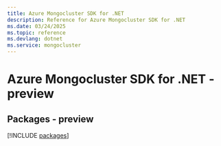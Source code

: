 ```yaml
---
title: Azure Mongocluster SDK for .NET
description: Reference for Azure Mongocluster SDK for .NET
ms.date: 03/24/2025
ms.topic: reference
ms.devlang: dotnet
ms.service: mongocluster
---
```

# Azure Mongocluster SDK for .NET - preview
## Packages - preview
[!INCLUDE [packages](mongocluster-index.md)]